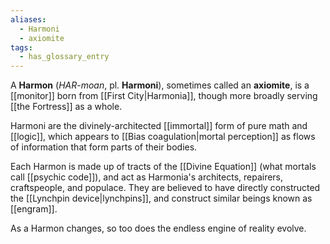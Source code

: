 ```yaml
---
aliases:
  - Harmoni
  - axiomite
tags:
  - has_glossary_entry
---
```


A **Harmon** (*HAR-moan*, pl. **Harmoni**), sometimes called an **axiomite**, is a [[monitor]] born from [[First City|Harmonia]], though more broadly serving [[the Fortress]] as a whole. 

Harmoni are the divinely-architected [[immortal]] form of pure math and [[logic]], which appears to [[Bias coagulation|mortal perception]] as flows of information that form parts of their bodies.

Each Harmon is made up of tracts of the [[Divine Equation]] (what mortals call [[psychic code]]), and act as Harmonia's architects, repairers, craftspeople, and populace. They are believed to have directly constructed the [[Lynchpin device|lynchpins]], and construct similar beings known as [[engram]].

As a Harmon changes, so too does the endless engine of reality evolve.